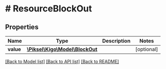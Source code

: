 # # ResourceBlockOut

## Properties

Name | Type | Description | Notes
------------ | ------------- | ------------- | -------------
**value** | [**\Piksel\Kigo\Model\BlockOut**](BlockOut.md) |  | [optional] 

[[Back to Model list]](../../README.md#documentation-for-models) [[Back to API list]](../../README.md#documentation-for-api-endpoints) [[Back to README]](../../README.md)


